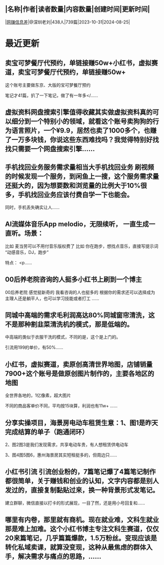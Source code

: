 |名称|作者|读者数量|内容数量|创建时间|更新时间|
---
|[网赚信息差](https://xiaobot.net/p/xingxicha?refer=0b133df9-27dc-423b-8101-639049001c13)|@深圳老刘|438人|739篇|2023-10-31|2024-08-25|

# 最近更新
## 卖宝可梦餐厅代预约，单链接赚50w+小红书，虚拟赛道，卖宝可梦餐厅代预约，单链接赚50w+

这个账号主要做东京、大版的宝可梦餐厅预约

笔记才41篇，扒了一下笔记，做了有一年多</......
## 虚拟资料网盘搜索引擎值得收藏其实做虚拟资料真的可以细分到一个特别小的领域，就看这个账号卖狗狗的行为语言照片，一个¥9.9，居然也卖了1000多个，也赚了一万多块钱，你说这些东西难找吗？我觉得特别好找找只需要一个网盘搜索引擎......
## 手机找回业务服务需求量相当大手机找回业务   刷视频的时候发现一个服务，到闲鱼上一搜，这个服务需求量还挺大的，因为想要数和浏览量的比例大于10%很多，手机找回业务应该付费自学一下也能会。
同时，手机丢失确实让人......
## AI流媒体音乐App melodio，无限续听， 一直生成一直听。场景：
比如 麦当劳可以不用付音乐版权费了
比如 你在跑步，想找点音乐，直接写提示词 “动感音乐，DJ，跑步”


特点：
<p......
## 00后养老院咨询的人挺多小红书上刷到一个博主
00后养老院
感觉挺新奇的
我看咨询的人也挺多的
根据你的需求还可以选择成为主理人还是躺平人，也可以学习技能或者打工
......
## 同城中高端的需求毛利润高达80%同城窗帘清洗，这不是那种割韭菜清洗机的模式，那是低端的。

中高端的类似于衣服干洗的模式，不同的是，这个是上门的。

引流用199的单价，有50%......
## 小红书，虚拟赛道，卖原创高清世界地图，店铺销量7900+这个账号是做原创图片制作的，主要各地区的地图

全世界各地的，1亿像素，超大图片

不同的商品客单价不同，平均按15块算，利润也有11w+
......
## 分享实操项目，海景房电动车租赁生意：1、图1是昨天完成结算的单子（跑通闭环）
2、图2图3是我们发现需求，共享电动车贵，有人想租赁供电动车

3、图4图5图6，惠州海景房其实短租挺多的，但周边只......
## 小红书引流  引流创业粉的，7篇笔记爆了4篇笔记制作都很简单，关于赚钱和创业的认知，文字内容都是别人发过的，直接复制黏贴过来，换一种背景形式发笔记。

建立群聊，微信直接以打卡的形式展现，一目了然，还是用小号回复和......
## 哪里有内卷，那里就有商机。现在就业难，文科生就业那是难上加难。这个小红书博主专注文科生赛道，仅仅20来篇笔记，几乎篇篇爆款，1.5万粉丝。变现应该是转化私域卖课，就算没变现，这种从最焦虑的群体入手，解决需求与痛点的思路，......

